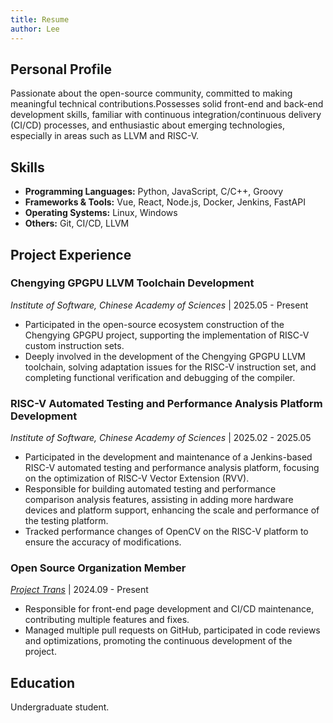 ```yaml
---
title: Resume
author: Lee
---
```


## Personal Profile

Passionate about the open-source community, committed to making meaningful technical contributions.Possesses solid front-end and back-end development skills, familiar with continuous integration/continuous delivery (CI/CD) processes, and enthusiastic about emerging technologies, especially in areas such as LLVM and RISC-V.

## Skills

- **Programming Languages:** Python, JavaScript, C/C++, Groovy
- **Frameworks & Tools:** Vue, React, Node.js, Docker, Jenkins, FastAPI
- **Operating Systems:** Linux, Windows
- **Others:** Git, CI/CD, LLVM

## Project Experience

### Chengying GPGPU LLVM Toolchain Development

_Institute of Software, Chinese Academy of Sciences_ | 2025.05 - Present

- Participated in the open-source ecosystem construction of the Chengying GPGPU project, supporting the implementation of RISC-V custom instruction sets.
- Deeply involved in the development of the Chengying GPGPU LLVM toolchain, solving adaptation issues for the RISC-V instruction set, and completing functional verification and debugging of the compiler.

### RISC-V Automated Testing and Performance Analysis Platform Development

_Institute of Software, Chinese Academy of Sciences_ | 2025.02 - 2025.05

- Participated in the development and maintenance of a Jenkins-based RISC-V automated testing and performance analysis platform, focusing on the optimization of RISC-V Vector Extension (RVV).
- Responsible for building automated testing and performance comparison analysis features, assisting in adding more hardware devices and platform support, enhancing the scale and performance of the testing platform.
- Tracked performance changes of OpenCV on the RISC-V platform to ensure the accuracy of modifications.

### Open Source Organization Member

_[Project Trans](https://github.com/project-trans)_ | 2024.09 - Present

- Responsible for front-end page development and CI/CD maintenance, contributing multiple features and fixes.
- Managed multiple pull requests on GitHub, participated in code reviews and optimizations, promoting the continuous development of the project.

## Education

Undergraduate student.
